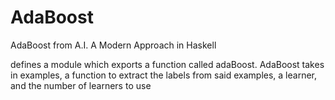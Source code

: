 AdaBoost
========

AdaBoost from A.I. A Modern Approach in Haskell

defines a module which exports a function called adaBoost.
AdaBoost takes in examples, a function to extract the labels from said examples, a learner, and the number of learners to use
